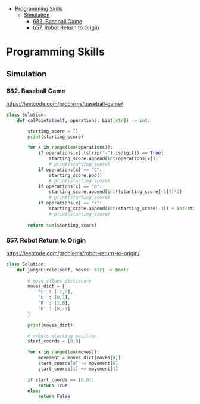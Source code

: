 - [Programming Skills](#programming-skills)
  - [Simulation](#simulation)
    - [682. Baseball Game](#682-baseball-game)
    - [657. Robot Return to Origin](#657-robot-return-to-origin)


# Programming Skills

## Simulation

### 682. Baseball Game
https://leetcode.com/problems/baseball-game/

```python
class Solution:
    def calPoints(self, operations: List[str]) -> int:

        starting_score = []
        print(starting_score)

        for x in range(len(operations)):
            if operations[x].lstrip("-").isdigit() == True:
                starting_score.append(int(operations[x]))
                # print(starting_score)
            if operations[x] == "C":
                starting_score.pop()
                # print(starting_score)
            if operations[x] == "D":
                starting_score.append(int((starting_score[-1]))*2)
                # print(starting_score)
            if operations[x] == "+":
                starting_score.append(int(starting_score[-1]) + int(starting_score[-2]))
                # print(starting_score)

        return sum(starting_score)
```

### 657. Robot Return to Origin
https://leetcode.com/problems/robot-return-to-origin/

```python
class Solution:
    def judgeCircle(self, moves: str) -> bool:
        
        # move values dictionary
        moves_dict = {
            'L' : [-1,0],
            'U' : [0,1],
            'R' : [1,0],
            'D' : [0,-1]
        }

        print(moves_dict)

        # robots starting position
        start_coords = [0,0]

        for x in range(len(moves)):
            movement = moves_dict[moves[x]]
            start_coords[0] += movement[0]
            start_coords[1] += movement[1]
        
        if start_coords == [0,0]:
            return True
        else:
            return False
```
